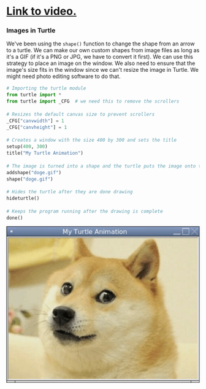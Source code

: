 # [Link to video.](https://www.youtube.com/watch?v=jKXbGTXF60E&list=PLVD25niNi0BlCbAA1gYbX7IjwpfIQU5Eh&index=7)

### Images in Turtle

We've been using the `shape()` function to change the shape from an arrow to a turtle. We can make our own custom shapes from image files as long as it's a GIF (if it's a PNG or JPG, we have to convert it first). We can use this strategy to place an image on the window. We also need to ensure that the image's size fits in the window since we can't resize the image in Turtle. We might need photo editing software to do that.

```python
# Importing the turtle module
from turtle import *
from turtle import _CFG  # we need this to remove the scrollers

# Resizes the default canvas size to prevent scrollers
_CFG["canvwidth"] = 1 
_CFG["canvheight"] = 1

# Creates a window with the size 400 by 300 and sets the title
setup(400, 300)
title("My Turtle Animation")

# The image is turned into a shape and the turtle puts the image onto the window
addshape("doge.gif")
shape("doge.gif")

# Hides the turtle after they are done drawing
hideturtle()

# Keeps the program running after the drawing is complete
done()
```

![](../Images/Turtle_Image.png)
